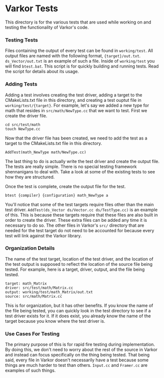 # Varkor Tests

This directory is for the various tests that are used while working on and testing the functionality of Varkor's code.

### Testing Tests

Files containing the output of every test can be found in `working/test`. All output files are named with the following format, `{target}/out.txt`. `ds_Vector/out.txt` is an example of such a file. Inside of `working/test` you will find `btest.bat`. This script is for quickly building and running tests. Read the script for details about its usage.

### Adding Tests

Adding a test involves creating the test driver, adding a target to the CMakeLists.txt file in this directory, and creating a test ouptut file in `working/test/{target}`. For example, let's say we added a new type for math that resides in `src/math/NewType.cc` that we want to test. First we create the driver file.

```
cd src/test/math
touch NewType.cc
```

Now that the driver file has been created, we need to add the test as a target to the CMakeLists.txt file in this directory.

```
AddTest(math_NewType math/NewType.cc)
```

The last thing to do is actually write the test driver and create the output file. The tests are really simple. There is no special testing framework shennanigans to deal with. Take a look at some of the existing tests to see how they are structured.

Once the test is complete, create the output file for the test.

```
btest {compiler} {configuration} math_NewType a
```

You'll notice that some of the test targets require files other than the main test driver. `AddTest(ds_Vector ds/Vector.cc ds/TestType.cc)` is an example of this. This is because these targets require that these files are also built in order to create the driver. These extra files can be added any time it is necessary to do so. The other files in Varkor's `src/` directory that are needed for the test target do not need to be accounted for because every test will link against the Varkor library.

### Organization Details

The name of the test target, location of the test driver, and the location of the test output is supposed to reflect the location of the source file being tested. For example, here is a target, driver, output, and the file being tested.

```
target: math_Matrix
driver: src/test/math/Matrix.cc
output: working/test/math_Matrix/out.txt
source: src/math/Matrix.cc
```

This is for organization, but it has other benefits. If you know the name of the file being tested, you can quickly look in the test directory to see if a test driver exists for it. If it does exist, you already know the name of the target because you know where the test driver is.

### Use Cases For Testing

The primary purpose of this is for rapid fire testing during implementation. By doing this, we don't need to worry about the rest of the source in Varkor and instead can focus specifically on the thing being tested. That being said, every file in Varkor doesn't necessarily have a test because some things are much harder to test than others. `Input.cc` and `Framer.cc` are examples of such things.
